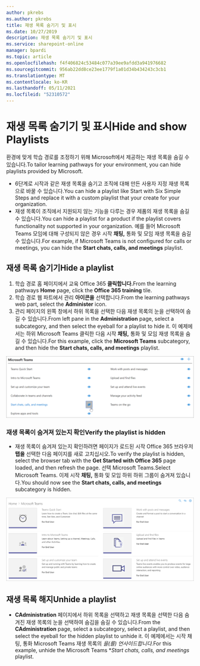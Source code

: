 ```yaml
---
author: pkrebs
ms.author: pkrebs
title: 재생 목록 숨기기 및 표시
ms.date: 10/27/2019
description: 재생 목록 숨기기 및 표시
ms.service: sharepoint-online
manager: bpardi
ms.topic: article
ms.openlocfilehash: f4f406824c53484c077a39ee9afdd3a941976682
ms.sourcegitcommit: 956ab22dd8ce23ee1779f1a01d34b434243c3cb1
ms.translationtype: MT
ms.contentlocale: ko-KR
ms.lasthandoff: 05/11/2021
ms.locfileid: "52310572"
---
```

# <a name="hide-and-show-playlists"></a><span data-ttu-id="c28b4-103">재생 목록 숨기기 및 표시</span><span class="sxs-lookup"><span data-stu-id="c28b4-103">Hide and show Playlists</span></span>

<span data-ttu-id="c28b4-104">환경에 맞게 학습 경로를 조정하기 위해 Microsoft에서 제공하는 재생 목록을 숨길 수 있습니다.</span><span class="sxs-lookup"><span data-stu-id="c28b4-104">To tailor learning pathways for your environment, you can hide playlists provided by Microsoft.</span></span> 

- <span data-ttu-id="c28b4-105">6단계로 시작과 같은 재생 목록을 숨기고 조직에 대해 만든 사용자 지정 재생 목록으로 바꿀 수 있습니다.</span><span class="sxs-lookup"><span data-stu-id="c28b4-105">You can hide a playlist like Start with Six Simple Steps and replace it with a custom playlist that your create for your organization.</span></span>
- <span data-ttu-id="c28b4-106">재생 목록이 조직에서 지원되지 않는 기능을 다루는 경우 제품의 재생 목록을 숨길 수 있습니다.</span><span class="sxs-lookup"><span data-stu-id="c28b4-106">You can hide a playlist for a product if the playlist covers functionality not supported in your organization.</span></span> <span data-ttu-id="c28b4-107">예를 들어 Microsoft Teams 모임에 대해 구성되지 않은 경우 시작 **채팅,** 통화 및 모임 재생 목록을 숨길 수 있습니다.</span><span class="sxs-lookup"><span data-stu-id="c28b4-107">For example, if Microsoft Teams is not configured for calls or meetings, you can hide the **Start chats, calls, and meetings** playlist.</span></span> 

## <a name="hide-a-playlist"></a><span data-ttu-id="c28b4-108">재생 목록 숨기기</span><span class="sxs-lookup"><span data-stu-id="c28b4-108">Hide a playlist</span></span>

1. <span data-ttu-id="c28b4-109">학습 경로 홈  페이지에서 교육 Office 365 **클릭합니다.**</span><span class="sxs-lookup"><span data-stu-id="c28b4-109">From the learning pathways **Home** page, click the **Office 365 training** tile.</span></span>
2. <span data-ttu-id="c28b4-110">학습 경로 웹 파트에서 관리 **아이콘을** 선택합니다.</span><span class="sxs-lookup"><span data-stu-id="c28b4-110">From the learning pathways web part, select the **Administer** icon.</span></span> 
3. <span data-ttu-id="c28b4-111">관리 페이지의 왼쪽  창에서 하위 목록을 선택한 다음 재생 목록의 눈을 선택하여 숨길 수 있습니다.</span><span class="sxs-lookup"><span data-stu-id="c28b4-111">From left pane in the **Administration** page, select a subcategory, and then select the eyeball for a playlist to hide it.</span></span> <span data-ttu-id="c28b4-112">이 예제에서는 하위  Microsoft Teams 클릭한 다음 시작 **채팅,** 통화 및 모임 재생 목록을 숨길 수 있습니다.</span><span class="sxs-lookup"><span data-stu-id="c28b4-112">For this example, click the **Microsoft Teams** subcategory, and then hide the **Start chats, calls, and meetings** playlist.</span></span>  

![샘플 창에는 배치 목록을 숨기기 위해 선택된 아이콘이 표시됩니다.](media/cg-hideplaylist.png)

### <a name="verify-the-playlist-is-hidden"></a><span data-ttu-id="c28b4-114">재생 목록이 숨겨져 있는지 확인</span><span class="sxs-lookup"><span data-stu-id="c28b4-114">Verify the playlist is hidden</span></span>
- <span data-ttu-id="c28b4-115">재생 목록이 숨겨져 있는지 확인하려면 페이지가 로드된 시작 Office 365 브라우저 **탭을** 선택한 다음 페이지를 새로 고치십시오.</span><span class="sxs-lookup"><span data-stu-id="c28b4-115">To verify the playlist is hidden, select the browser tab with the **Get Started with Office 365** page loaded, and then refresh the page.</span></span> <span data-ttu-id="c28b4-116">선택 Microsoft Teams.</span><span class="sxs-lookup"><span data-stu-id="c28b4-116">Select Microsoft Teams.</span></span> <span data-ttu-id="c28b4-117">이제 시작 **채팅,** 통화 및 모임 하위 하위 그룹이 숨겨져 있습니다.</span><span class="sxs-lookup"><span data-stu-id="c28b4-117">You should now see the **Start chats, calls, and meetings** subcategory is hidden.</span></span> 

![샘플 창에는 재생 목록 하위CATER가 더 이상 나타나지 않습니다.](media/cg-hideplaylistrefresh.png)

## <a name="unhide-a-playlist"></a><span data-ttu-id="c28b4-119">재생 목록 해지</span><span class="sxs-lookup"><span data-stu-id="c28b4-119">Unhide a playlist</span></span>

- <span data-ttu-id="c28b4-120">**CAdministration** 페이지에서 하위 목록을 선택하고 재생 목록을 선택한 다음 숨겨진 재생 목록의 눈을 선택하여 숨김을 숨길 수 있습니다.</span><span class="sxs-lookup"><span data-stu-id="c28b4-120">From the **CAdministration** page, select a subcategory, select a playlist, and then select the eyeball for the hidden playlist to unhide it.</span></span> <span data-ttu-id="c28b4-121">이 예제에서는 시작 채팅, 통화 Microsoft Teams 재생 목록의 *_을(를) 언사이드합니다._*</span><span class="sxs-lookup"><span data-stu-id="c28b4-121">For this example, unhide the Microsoft Teams \**_Start chats, calls, and meetings_* playlist.</span></span>   


